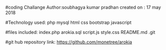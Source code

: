 #coding Challange
        Author:soubhagya kumar pradhan
        created on : 17 may 2018

#Technology used:
        php
        mysql
        html
        css
        bootstrap
        javascript

#files included:
        index.php
        arokia.sql
        script.js
        style.css
        README.md
        .git

#git hub repository link:
        https://github.com/monetree/arokia
